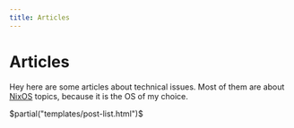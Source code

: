 ```yaml
---
title: Articles
---
```


# Articles

Hey here are some articles about technical issues. Most of them are about [NixOS](https://nixos.org)
topics, because it is the OS of my choice.

$partial("templates/post-list.html")$
